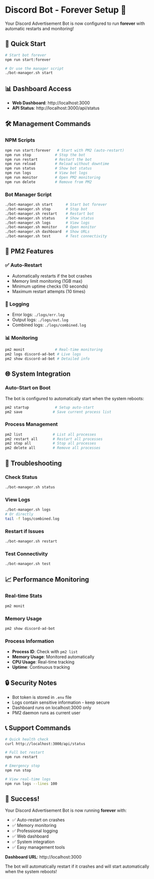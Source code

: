 # Discord Bot - Forever Setup 🚀

Your Discord Advertisement Bot is now configured to run **forever** with automatic restarts and monitoring!

## 🎯 Quick Start

```bash
# Start bot forever
npm run start:forever

# Or use the manager script
./bot-manager.sh start
```

## 📊 Dashboard Access

- **Web Dashboard**: http://localhost:3000
- **API Status**: http://localhost:3000/api/status

## 🛠️ Management Commands

### NPM Scripts
```bash
npm run start:forever   # Start with PM2 (auto-restart)
npm run stop           # Stop the bot
npm run restart        # Restart the bot
npm run reload         # Reload without downtime
npm run status         # Show bot status
npm run logs           # View bot logs
npm run monitor        # Open PM2 monitoring
npm run delete         # Remove from PM2
```

### Bot Manager Script
```bash
./bot-manager.sh start      # Start bot forever
./bot-manager.sh stop       # Stop bot
./bot-manager.sh restart    # Restart bot
./bot-manager.sh status     # Show status
./bot-manager.sh logs       # View logs
./bot-manager.sh monitor    # Open monitor
./bot-manager.sh dashboard  # Show URLs
./bot-manager.sh test       # Test connectivity
```

## 🔧 PM2 Features

### ✅ Auto-Restart
- Automatically restarts if the bot crashes
- Memory limit monitoring (1GB max)
- Minimum uptime checks (10 seconds)
- Maximum restart attempts (10 times)

### 📝 Logging
- Error logs: `./logs/err.log`
- Output logs: `./logs/out.log`
- Combined logs: `./logs/combined.log`

### 📊 Monitoring
```bash
pm2 monit              # Real-time monitoring
pm2 logs discord-ad-bot # Live logs
pm2 show discord-ad-bot # Detailed info
```

## 🌐 System Integration

### Auto-Start on Boot
The bot is configured to automatically start when the system reboots:

```bash
pm2 startup            # Setup auto-start
pm2 save              # Save current process list
```

### Process Management
```bash
pm2 list              # List all processes
pm2 restart all       # Restart all processes
pm2 stop all          # Stop all processes
pm2 delete all        # Remove all processes
```

## 🚨 Troubleshooting

### Check Status
```bash
./bot-manager.sh status
```

### View Logs
```bash
./bot-manager.sh logs
# Or directly
tail -f logs/combined.log
```

### Restart if Issues
```bash
./bot-manager.sh restart
```

### Test Connectivity
```bash
./bot-manager.sh test
```

## 📈 Performance Monitoring

### Real-time Stats
```bash
pm2 monit
```

### Memory Usage
```bash
pm2 show discord-ad-bot
```

### Process Information
- **Process ID**: Check with `pm2 list`
- **Memory Usage**: Monitored automatically
- **CPU Usage**: Real-time tracking
- **Uptime**: Continuous tracking

## 🔒 Security Notes

- Bot token is stored in `.env` file
- Logs contain sensitive information - keep secure
- Dashboard runs on localhost:3000 only
- PM2 daemon runs as current user

## 📞 Support Commands

```bash
# Quick health check
curl http://localhost:3000/api/status

# Full bot restart
npm run restart

# Emergency stop
npm run stop

# View real-time logs
npm run logs --lines 100
```

## 🎉 Success!

Your Discord Advertisement Bot is now running **forever** with:
- ✅ Auto-restart on crashes
- ✅ Memory monitoring
- ✅ Professional logging
- ✅ Web dashboard
- ✅ System integration
- ✅ Easy management tools

**Dashboard URL**: http://localhost:3000

The bot will automatically restart if it crashes and will start automatically when the system reboots!